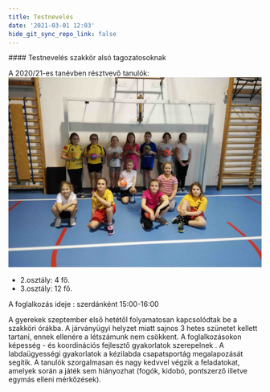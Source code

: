 ```yaml
---
title: Testnevelés
date: '2021-03-01 12:03'
hide_git_sync_repo_link: false
---
```


<div markdown="1" class="centered-text">
#### Testnevelés szakkör alsó tagozatosoknak

A 2020/21-es tanévben résztvevő tanulók:
![](IMG_20210113_160616.jpg?cropResize=300,300&classes=left)
* 2.osztály: 4 fő.
* 3.osztály: 12 fő.
 
A foglalkozás ideje : szerdánként 15:00-16:00

A gyerekek szeptember első hetétől folyamatosan kapcsolódtak be a szakköri órákba. A járványügyi helyzet miatt sajnos 3 hetes szünetet kellett tartani, ennek ellenére a létszámunk nem csökkent. A foglalkozásokon képesség - és koordinációs fejlesztő gyakorlatok szerepelnek . A labdaügyességi gyakorlatok a kézilabda csapatsportág megalapozását segítik. A tanulók szorgalmasan és nagy kedvvel végzik a feladatokat, amelyek során a játék sem hiányozhat (fogók, kidobó, pontszerző illetve egymás elleni mérkőzések).
</div>